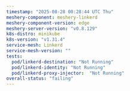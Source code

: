 ```yaml
---
timestamp: "2025-08-28 00:28:44 UTC Thu"
meshery-component: meshery-linkerd
meshery-component-version: edge
meshery-server-version: "v0.8.129"
k8s-distro: minikube
k8s-version: "v1.31.4"
service-mesh: Linkerd
service-mesh-version: ""
tests:
  pod/linkerd-destination: "Not Running"
  pod/linkerd-identity: "Not Running"
  pod/linkerd-proxy-injector:  "Not Running"
overall-status: "failing"
---
```

